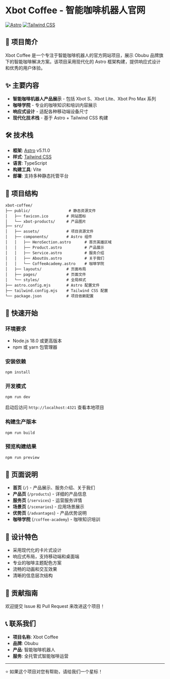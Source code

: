 # Xbot Coffee - 智能咖啡机器人官网

[![Astro](https://img.shields.io/badge/Astro-5.11.0-000000.svg?logo=astro)](https://astro.build)
[![Tailwind CSS](https://img.shields.io/badge/Tailwind_CSS-3.0-38B2AC.svg?logo=tailwind-css)](https://tailwindcss.com)

## 📖 项目简介

Xbot Coffee 是一个专注于智能咖啡机器人的官方网站项目，展示 Obubu 品牌旗下的智能咖啡解决方案。该项目采用现代化的 Astro 框架构建，提供响应式设计和优秀的用户体验。

## ✨ 主要内容

- **智能咖啡机器人产品展示** - 包括 Xbot S、Xbot Lite、Xbot Pro Max 系列
- **咖啡学院** - 专业的咖啡知识和培训内容展示
- **响应式设计** - 适配各种移动端设备尺寸
- **现代化技术栈** - 基于 Astro + Tailwind CSS 构建

## 🛠️ 技术栈

- **框架**: [Astro](https://astro.build) v5.11.0
- **样式**: [Tailwind CSS](https://tailwindcss.com)
- **语言**: TypeScript
- **构建工具**: Vite
- **部署**: 支持多种静态托管平台

## 📁 项目结构

```
xbot-coffee/
├── public/                 # 静态资源文件
│   ├── favicon.ico        # 网站图标
│   └── xbot-products/     # 产品图片
├── src/
│   ├── assets/            # 项目资源文件
│   ├── components/        # Astro 组件
│   │   ├── HeroSection.astro      # 首页英雄区域
│   │   ├── Product.astro          # 产品展示
│   │   ├── Service.astro          # 服务介绍
│   │   ├── AboutUs.astro          # 关于我们
│   │   └── CoffeeAcademy.astro    # 咖啡学院
│   ├── layouts/           # 页面布局
│   ├── pages/             # 页面文件
│   └── styles/            # 全局样式
├── astro.config.mjs       # Astro 配置文件
├── tailwind.config.mjs    # Tailwind CSS 配置
└── package.json           # 项目依赖配置
```

## 🚀 快速开始

### 环境要求

- Node.js 18.0 或更高版本
- npm 或 yarn 包管理器

### 安装依赖

```bash
npm install
```

### 开发模式

```bash
npm run dev
```

启动后访问 `http://localhost:4321` 查看本地项目

### 构建生产版本

```bash
npm run build
```

### 预览构建结果

```bash
npm run preview
```

## 📱 页面说明

- **首页** (`/`) - 产品展示、服务介绍、关于我们
- **产品页** (`/products`) - 详细的产品信息
- **服务页** (`/services`) - 运营服务详情
- **场景页** (`/scenarios`) - 应用场景展示
- **优势页** (`/advantages`) - 产品优势说明
- **咖啡学院** (`/coffee-academy`) - 咖啡知识培训

## 🎨 设计特色

- 采用现代化的卡片式设计
- 响应式布局，支持移动端和桌面端
- 专业的咖啡主题配色方案
- 流畅的动画和交互效果
- 清晰的信息层次结构

## 🤝 贡献指南

欢迎提交 Issue 和 Pull Request 来改进这个项目！

## 📞 联系我们

- **项目名称**: Xbot Coffee
- **品牌**: Obubu
- **产品**: 智能咖啡机器人
- **服务**: 全托管式智能咖啡运营

---

⭐ 如果这个项目对您有帮助，请给我们一个星标！
